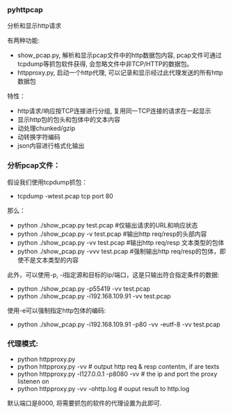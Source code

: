 ### pyhttpcap

分析和显示http请求

有两种功能:

* show_pcap.py, 解析和显示pcap文件中的http数据包内容, pcap文件可通过tcpdump等抓包软件获得, 会忽略文件中非TCP/HTTP的数据包。
* httpproxy.py, 启动一个http代理, 可以记录和显示经过此代理发送的所有http数据包

特性：

* http请求/响应按TCP连接进行分组, 复用同一TCP连接的请求在一起显示
* 显示http包的包头和包体中的文本内容
* 动处理chunked/gzip
* 动转换字符编码
* json内容进行格式化输出

### 分析pcap文件：

假设我们使用tcpdump抓包：
+ tcpdump -wtest.pcap tcp port 80

那么：
+ python ./show_pcap.py test.pcap      #仅输出请求的URL和响应状态
+ python ./show_pcap.py -v test.pcap   #输出http req/resp的头部内容
+ python ./show_pcap.py -vv test.pcap  #输出http req/resp 文本类型的包体
+ python ./show_pcap.py -vvv test.pcap  #强制输出http req/resp的包体，即使不是文本类型的内容

此外，可以使用-p, -i指定源和目标的ip/端口，这是只输出符合指定条件的数据:
+ python ./show_pcap.py -p55419 -vv test.pcap
+ python ./show_pcap.py -i192.168.109.91 -vv test.pcap

使用-e可以强制指定http包体的编码:
+ python ./show_pcap.py -i192.168.109.91 -p80 -vv -eutf-8 -vv test.pcap


### 代理模式:

+ python httpproxy.py
+ python httpproxy.py -vv                        # output http req & resp contentm, if are texts
+ python httpproxy.py -l127.0.0.1 -p8080 -vv     # the ip and port the proxy listenen on
+ python httpproxy.py -vv -ohttp.log             # ouput result to http.log


默认端口是8000, 将需要抓包的软件的代理设置为此即可.